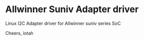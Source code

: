 # Allwinner Suniv Adapter driver

Linux I2C Adapter driver for Allwinner suniv series SoC

Cheers, iotah